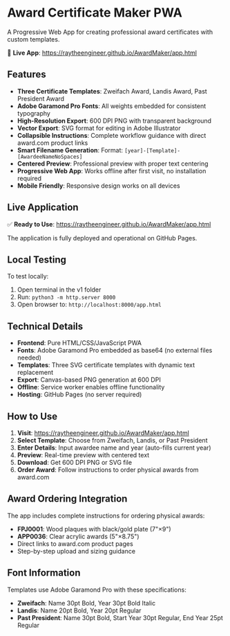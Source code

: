 # Award Certificate Maker PWA

A Progressive Web App for creating professional award certificates with custom templates.

🔗 **Live App**: https://raytheengineer.github.io/AwardMaker/app.html

## Features

- **Three Certificate Templates**: Zweifach Award, Landis Award, Past President Award
- **Adobe Garamond Pro Fonts**: All weights embedded for consistent typography
- **High-Resolution Export**: 600 DPI PNG with transparent background
- **Vector Export**: SVG format for editing in Adobe Illustrator
- **Collapsible Instructions**: Complete workflow guidance with direct award.com product links
- **Smart Filename Generation**: Format: `[year]-[Template]-[AwardeeNameNoSpaces]`
- **Centered Preview**: Professional preview with proper text centering
- **Progressive Web App**: Works offline after first visit, no installation required
- **Mobile Friendly**: Responsive design works on all devices

## Live Application

✅ **Ready to Use**: https://raytheengineer.github.io/AwardMaker/app.html

The application is fully deployed and operational on GitHub Pages.

## Local Testing

To test locally:
1. Open terminal in the v1 folder
2. Run: `python3 -m http.server 8000`
3. Open browser to: `http://localhost:8000/app.html`

## Technical Details

- **Frontend**: Pure HTML/CSS/JavaScript PWA
- **Fonts**: Adobe Garamond Pro embedded as base64 (no external files needed)
- **Templates**: Three SVG certificate templates with dynamic text replacement
- **Export**: Canvas-based PNG generation at 600 DPI
- **Offline**: Service worker enables offline functionality
- **Hosting**: GitHub Pages (no server required)

## How to Use

1. **Visit**: https://raytheengineer.github.io/AwardMaker/app.html
2. **Select Template**: Choose from Zweifach, Landis, or Past President
3. **Enter Details**: Input awardee name and year (auto-fills current year)
4. **Preview**: Real-time preview with centered text
5. **Download**: Get 600 DPI PNG or SVG file
6. **Order Award**: Follow instructions to order physical awards from award.com

## Award Ordering Integration

The app includes complete instructions for ordering physical awards:
- **FPJ0001**: Wood plaques with black/gold plate (7"×9")
- **APP0036**: Clear acrylic awards (5"×8.75")
- Direct links to award.com product pages
- Step-by-step upload and sizing guidance

## Font Information

Templates use Adobe Garamond Pro with these specifications:
- **Zweifach**: Name 30pt Bold, Year 30pt Bold Italic
- **Landis**: Name 20pt Bold, Year 20pt Regular
- **Past President**: Name 30pt Bold, Start Year 30pt Regular, End Year 25pt Regular
